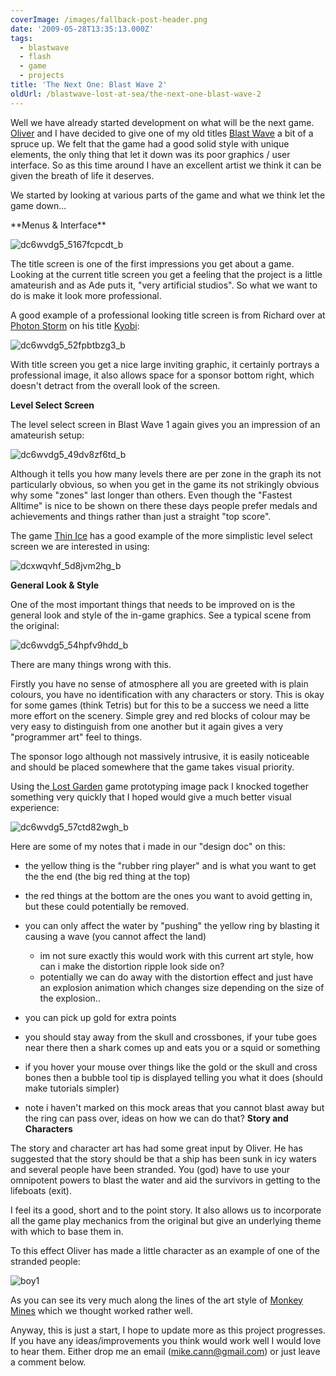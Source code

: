 ```yaml
---
coverImage: /images/fallback-post-header.png
date: '2009-05-28T13:35:13.000Z'
tags:
  - blastwave
  - flash
  - game
  - projects
title: 'The Next One: Blast Wave 2'
oldUrl: /blastwave-lost-at-sea/the-next-one-blast-wave-2
---
```


Well we have already started development on what will be the next game. [Oliver](https://www.olip.co.uk) and I have decided to give one of my old titles [Blast Wave](https://www.artificialgames.co.uk/?p=96) a bit of a spruce up. We felt that the game had a good solid style with unique elements, the only thing that let it down was its poor graphics / user interface. So as this time around I have an excellent artist we think it can be given the breath of life it deserves.

We started by looking at various parts of the game and what we think let the game down...

<!-- more -->**Menus &amp; Interface**

![dc6wvdg5_5167fcpcdt_b](/wp-content/uploads/2009/05/dc6wvdg5_5167fcpcdt_b.png "dc6wvdg5_5167fcpcdt_b")

The title screen is one of the first impressions you get about a game. Looking at the current title screen you get a feeling that the project is a little amateurish and as Ade puts it, "very artificial studios". So what we want to do is make it look more professional.

A good example of a professional looking title screen is from Richard over at [Photon Storm](https://www.photonstorm.com/) on his title [Kyobi](https://www.photonstorm.com/archives/378/kyobi-is-now-live-on-gamejacket):

![dc6wvdg5_52fpbtbzg3_b](/wp-content/uploads/2009/05/dc6wvdg5_52fpbtbzg3_b.png "dc6wvdg5_52fpbtbzg3_b")

With title screen you get a nice large inviting graphic, it certainly portrays a professional image, it also allows space for a sponsor bottom right, which doesn't detract from the overall look of the screen.

**Level Select Screen**

The level select screen in Blast Wave 1 again gives you an impression of an amateurish setup:

![dc6wvdg5_49dv8zf6td_b](/wp-content/uploads/2009/05/dc6wvdg5_49dv8zf6td_b.png "dc6wvdg5_49dv8zf6td_b")

Although it tells you how many levels there are per zone in the graph its not particularly obvious, so when you get in the game its not strikingly obvious why some "zones" last longer than others. Even though the "Fastest Alltime" is nice to be shown on there these days people prefer medals and achievements and things rather than just a straight "top score".

The game [Thin Ice](https://www.nitrome.com/games/thinice/) has a good example of the more simplistic level select screen we are interested in using:

![dcxwqvhf_5d8jvm2hg_b](/wp-content/uploads/2009/05/dcxwqvhf_5d8jvm2hg_b.jpg "dcxwqvhf_5d8jvm2hg_b")

**General Look &amp; Style**

One of the most important things that needs to be improved on is the general look and style of the in-game graphics. See a typical scene from the original:

![dc6wvdg5_54hpfv9hdd_b](/wp-content/uploads/2009/05/dc6wvdg5_54hpfv9hdd_b.png "dc6wvdg5_54hpfv9hdd_b")

There are many things wrong with this.

Firstly you have no sense of atmosphere all you are greeted with is plain colours, you have no identification with any characters or story. This is okay for some games (think Tetris) but for this to be a success we need a litte more effort on the scenery. Simple grey and red blocks of colour may be very easy to distinguish from one another but it again gives a very "programmer art" feel to things.

The sponsor logo although not massively intrusive, it is easily noticeable and should be placed somewhere that the game takes visual priority.

Using the[ Lost Garden](https://lostgarden.com/2009/03/dancs-miraculously-flexible-game.html) game prototyping image pack I knocked together something very quickly that I hoped would give a much better visual experience:

![dc6wvdg5_57ctd82wgh_b](/wp-content/uploads/2009/05/dc6wvdg5_57ctd82wgh_b.png "dc6wvdg5_57ctd82wgh_b")

Here are some of my notes that i made in our "design doc" on this:

- the yellow thing is the "rubber ring player" and is what you want to get the the end (the big red thing at the top)
- the red things at the bottom are the ones you want to avoid getting in, but these could potentially be removed.
- you can only affect the water by "pushing" the yellow ring by blasting it causing a wave (you cannot affect the land)

  - im not sure exactly this would work with this current art style, how can i make the distortion ripple look side on?
  - potentially we can do away with the distortion effect and just have an explosion animation which changes size depending on the size of the explosion..

- you can pick up gold for extra points
- you should stay away from the skull and crossbones, if your tube goes near there then a shark comes up and eats you or a squid or something
- if you hover your mouse over things like the gold or the skull and cross bones then a bubble tool tip is displayed telling you what it does (should make tutorials simpler)
- note i haven't marked on this mock areas that you cannot blast away but the ring can pass over, ideas on how we can do that?
  **Story and Characters**

The story and character art has had some great input by Oliver. He has suggested that the story should be that a ship has been sunk in icy waters and several people have been stranded. You (god) have to use your omnipotent powers to blast the water and aid the survivors in getting to the lifeboats (exit).

I feel its a good, short and to the point story. It also allows us to incorporate all the game play mechanics from the original but give an underlying theme with which to base them in.

To this effect Oliver has made a little character as an example of one of the stranded people:

![boy1](/wp-content/uploads/2009/05/boy1.png "boy1")

As you can see its very much along the lines of the art style of [Monkey Mines](https://www.artificialgames.co.uk/?p=61) which we thought worked rather well.

Anyway, this is just a start, I hope to update more as this project progresses. If you have any ideas/improvements you think would work well I would love to hear them. Either drop me an email (mike.cann@gmail.com) or just leave a comment below.
